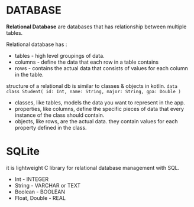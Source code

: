 # **DATABASE**
__Relational Database__ are databases that has relationship between multiple tables.

Relational database has :
- tables - high level groupings of data.
- columns - define the data that each row in a table contains
- rows - contains the actual data that consists of values for each column in the table.

structure of a relational db is similar to classes & objects in kotlin.
`data class Student(
    id: Int,
    name: String,
    major: String,
    gpa: Double
)`

- classes, like tables, models the data you want to represent in the app.
- properties, like columns, define the specific pieces of data that every  instance of the class should contain.
- objects, like rows, are the actual data. they contain values for each property defined in the class.

# SQLite
it is lightweight C library for relational database management with SQL.

* Int - INTEGER 
* String - VARCHAR or TEXT
* Boolean - BOOLEAN
* Float, Double - REAL